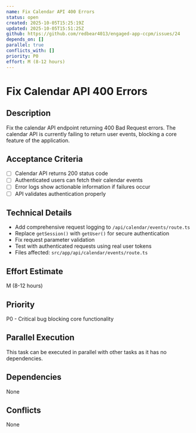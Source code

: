 ```yaml
---
name: Fix Calendar API 400 Errors
status: open
created: 2025-10-05T15:25:19Z
updated: 2025-10-05T15:51:25Z
github: https://github.com/redbear4013/engaged-app-ccpm/issues/24
depends_on: []
parallel: true
conflicts_with: []
priority: P0
effort: M (8-12 hours)
---
```


# Fix Calendar API 400 Errors

## Description

Fix the calendar API endpoint returning 400 Bad Request errors. The calendar API is currently failing to return user events, blocking a core feature of the application.

## Acceptance Criteria

- [ ] Calendar API returns 200 status code
- [ ] Authenticated users can fetch their calendar events
- [ ] Error logs show actionable information if failures occur
- [ ] API validates authentication properly

## Technical Details

- Add comprehensive request logging to `/api/calendar/events/route.ts`
- Replace `getSession()` with `getUser()` for secure authentication
- Fix request parameter validation
- Test with authenticated requests using real user tokens
- Files affected: `src/app/api/calendar/events/route.ts`

## Effort Estimate

M (8-12 hours)

## Priority

P0 - Critical bug blocking core functionality

## Parallel Execution

This task can be executed in parallel with other tasks as it has no dependencies.

## Dependencies

None

## Conflicts

None
